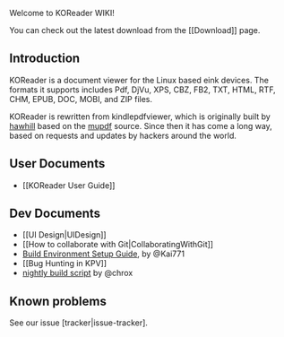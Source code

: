 Welcome to KOReader WIKI!

You can check out the latest download from the [[Download]] page.

## Introduction

KOReader is a document viewer for the Linux based eink devices. The formats it supports includes Pdf, DjVu, XPS, CBZ, FB2, TXT, HTML, RTF, CHM, EPUB, DOC, MOBI, and ZIP files.

KOReader is rewritten from kindlepdfviewer, which is originally built by [hawhill](http://www.mobileread.com/forums/member.php?u=86292) based on the [mupdf](http://www.mupdf.com/) source. Since then it has come a long way, based on requests and updates by hackers around the world.

## User Documents

* [[KOReader User Guide]]

## Dev Documents

* [[UI Design|UIDesign]]
* [[How to collaborate with Git|CollaboratingWithGit]]
* [Build Environment Setup Guide][build_env], by @Kai771
* [[Bug Hunting in KPV]]
* [nightly build script] by @chrox

## Known problems
See our issue [tracker|issue-tracker].

[build_env]:http://www.mobileread.com/forums/showpost.php?p=2227307&postcount=658
[nightly build script]:https://gist.github.com/4002028
[issue-tracker]:https://github.com/koreader/koreader/issues?state=open
